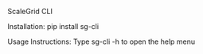 ScaleGrid CLI

Installation:
pip install sg-cli

Usage Instructions:
Type sg-cli -h to open the help menu
